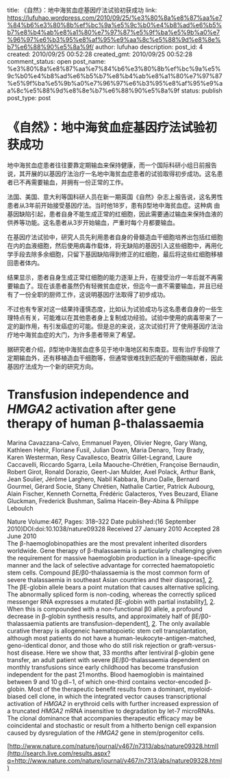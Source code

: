 title: 《自然》：地中海贫血症基因疗法试验初获成功
link: https://lufuhao.wordpress.com/2010/09/25/%e3%80%8a%e8%87%aa%e7%84%b6%e3%80%8b%ef%bc%9a%e5%9c%b0%e4%b8%ad%e6%b5%b7%e8%b4%ab%e8%a1%80%e7%97%87%e5%9f%ba%e5%9b%a0%e7%96%97%e6%b3%95%e8%af%95%e9%aa%8c%e5%88%9d%e8%8e%b7%e6%88%90%e5%8a%9f/
author: lufuhao
description: 
post_id: 4
created: 2010/09/25 00:52:28
created_gmt: 2010/09/25 00:52:28
comment_status: open
post_name: %e3%80%8a%e8%87%aa%e7%84%b6%e3%80%8b%ef%bc%9a%e5%9c%b0%e4%b8%ad%e6%b5%b7%e8%b4%ab%e8%a1%80%e7%97%87%e5%9f%ba%e5%9b%a0%e7%96%97%e6%b3%95%e8%af%95%e9%aa%8c%e5%88%9d%e8%8e%b7%e6%88%90%e5%8a%9f
status: publish
post_type: post

# 《自然》：地中海贫血症基因疗法试验初获成功

地中海贫血症患者往往要靠定期输血来保持健康，而一个国际科研小组日前报告说，其开展的以基因疗法治疗一名地中海贫血症患者的试验取得初步成功。这名患者已不再需要输血，并拥有一份正常的工作。  
  
法国、美国、意大利等国科研人员在新一期英国《自然》杂志上报告说，这名男性患者从3年前开始接受基因疗法。当时他18岁，患有β型地中海贫血症。这种病 由基因缺陷引起，患者自身不能生成正常的红细胞，因此需要通过输血来保持血液的供养等功能。这名患者从3岁开始输血，严重时每个月都要输血。  
  
在基因疗法试验中，研究人员先利用患者自身的骨髓造血干细胞培养出包括红细胞在内的血液细胞，然后使用病毒作载体，将无缺陷的基因引入这些细胞中，再用化学手段去除多余细胞，只留下基因缺陷得到修正的红细胞，最后将这些红细胞移植回患者体内。  
  
结果显示，患者自身生成正常红细胞的能力逐渐上升，在接受治疗一年后就不再需要输血了。现在该患者虽然仍有轻微贫血症状，但迄今一直不需要输血，并且已经有了一份全职的厨师工作，这说明基因疗法取得了初步成功。  
  
不过也有专家对这一结果持谨慎态度，比如认为试验成功与这名患者自身的一些生理特点有关，可能难以在其他患者身上复制成功经验。试验中使用的病毒带来了一 定的副作用，有引发癌症的可能。但是总的来说，这次试验打开了使用基因疗法治疗地中海贫血症的大门，为许多患者带来了希望。  
  
据研究者介绍，β型地中海贫血症多见于地中海地区和东南亚。现有治疗手段除了定期输血外，还有移植造血干细胞等，但通常很难找到匹配的干细胞捐献者，因此基因疗法成为一个新的研究方向。  
  


# Transfusion independence and _HMGA2_ activation after gene therapy of human β-thalassaemia

  
Marina Cavazzana-Calvo, Emmanuel Payen, Olivier Negre, Gary Wang, Kathleen Hehir, Floriane Fusil, Julian Down, Maria Denaro, Troy Brady, Karen Westerman, Resy Cavallesco, Beatrix Gillet-Legrand, Laure Caccavelli, Riccardo Sgarra, Leila Maouche-Chrétien, Françoise Bernaudin, Robert Girot, Ronald Dorazio, Geert-Jan Mulder, Axel Polack, Arthur Bank, Jean Soulier, Jérôme Larghero, Nabil Kabbara, Bruno Dalle, Bernard Gourmel, Gérard Socie, Stany Chrétien, Nathalie Cartier, Patrick Aubourg, Alain Fischer, Kenneth Cornetta, Frédéric Galacteros, Yves Beuzard, Eliane Gluckman, Frederick Bushman, Salima Hacein-Bey-Abina & Philippe Leboulch  
  
Nature Volume:467, Pages: 318–322 Date published:(16 September 2010)DOI:doi:10.1038/nature09328 Received 27 January 2010 Accepted 28 June 2010  
The β-haemoglobinopathies are the most prevalent inherited disorders worldwide. Gene therapy of β-thalassaemia is particularly challenging given the requirement for massive haemoglobin production in a lineage-specific manner and the lack of selective advantage for corrected haematopoietic stem cells. Compound βE/β0-thalassaemia is the most common form of severe thalassaemia in southeast Asian countries and their diasporas[1](http://www.nature.com/nature/journal/v467/n7313/full/nature09328.html#ref1), [2](http://www.nature.com/nature/journal/v467/n7313/full/nature09328.html#ref2). The βE-globin allele bears a point mutation that causes alternative splicing. The abnormally spliced form is non-coding, whereas the correctly spliced messenger RNA expresses a mutated βE-globin with partial instability[1](http://www.nature.com/nature/journal/v467/n7313/full/nature09328.html#ref1), [2](http://www.nature.com/nature/journal/v467/n7313/full/nature09328.html#ref2). When this is compounded with a non-functional β0 allele, a profound decrease in β-globin synthesis results, and approximately half of βE/β0-thalassaemia patients are transfusion-dependent[1](http://www.nature.com/nature/journal/v467/n7313/full/nature09328.html#ref1), [2](http://www.nature.com/nature/journal/v467/n7313/full/nature09328.html#ref2). The only available curative therapy is allogeneic haematopoietic stem cell transplantation, although most patients do not have a human-leukocyte-antigen-matched, geno-identical donor, and those who do still risk rejection or graft-versus-host disease. Here we show that, 33 months after lentiviral β-globin gene transfer, an adult patient with severe βE/β0-thalassaemia dependent on monthly transfusions since early childhood has become transfusion independent for the past 21 months. Blood haemoglobin is maintained between 9 and 10 g dl−1, of which one-third contains vector-encoded β-globin. Most of the therapeutic benefit results from a dominant, myeloid-biased cell clone, in which the integrated vector causes transcriptional activation of _HMGA2_ in erythroid cells with further increased expression of a truncated _HMGA2_ mRNA insensitive to degradation by let-7 microRNAs. The clonal dominance that accompanies therapeutic efficacy may be coincidental and stochastic or result from a hitherto benign cell expansion caused by dysregulation of the _HMGA2_ gene in stem/progenitor cells.  
  
[http://www.nature.com/nature/journal/v467/n7313/abs/nature09328.html](http://search.live.com/results.aspx?q=http://www.nature.com/nature/journal/v467/n7313/abs/nature09328.html)